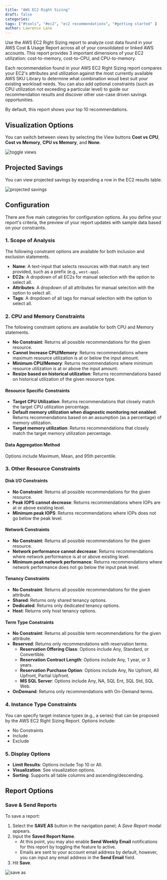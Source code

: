 ```yaml
---
title: "AWS EC2 Right Sizing"
draft: false
categories:
tags: ["#tools", "#ec2", "ec2 recommendations", "#getting started" ]
author: Lawrence Lane
---
```

Use the AWS EC2 Right Sizing report to analyze cost data found in your AWS Cost & Usage Report across all of your consolidated or linked AWS accounts. This report provides 3 important dimensions of your EC2 utilization: cost-to-memory, cost-to-CPU, and CPU-to-memory.

Each recommendation found in your AWS EC2 Right Sizing report compares your EC2's attributes and utilization against the most currently available AWS SKU Library to determine what combination woud best suit your existing workload needs. You can also add optional constraints (such as CPU utilization not exceeding a particular level) to guide our recommendation results and discover other use-case driven savings opportunities.

By default, this report shows your top 10 recommendations.

## Visualization Options

You can switch between views by selecting the View buttons **Cost vs CPU**, **Cost vs Memory**, **CPU vs Memory**, and **None**.

![toggle views](/images/reports-ec2-right-sizing/toggle-aws-ec2-rightsizing-views.gif)

## Projected Savings

You can view projected savings by expanding a row in the EC2 results table.

![projected savings](/images/reports-ec2-right-sizing/projected-savings.png)

## Configuration

There are five main categories for configuration options. As you define your report's criteria, the preview of your report updates with sample data based on your constraints.

### 1. Scope of Analysis

The following constraint options are available for both inclusion and exclusion statements.

- **Name**: A text-input that selects resources with that match any text provided, such as a prefix (e.g., `west-app`).
- **EC2s**: A dropdown of all EC2s for manual selection with the option to select all.
- **Attributes**: A dropdown of all attributes for manual selection with the option to select all.
- **Tags**: A dropdown of all tags for manual selection with the option to select all.

### 2. CPU and Memory Constraints

The following constraint options are available for both CPU and Memory statements.

- **No Constraint**: Returns all possible recommendations for the given resource.
- **Cannot Increase CPU/Memory**: Returns recommendations where maximum resource utilization is at or below the input amount.
- **Minimum CPU/Memory**: Returns recommendations where minimum resource utilization is at or above the input amount.
- **Resize based on historical utilization**: Returns recommendations based on historical utilization of the given resource type.

#### Resource Specific Constraints

- **Target CPU Utilization**: Returns recommendations that closely match the target CPU utilization percentage.
- **Default memory utilization when diagnostic monitoring not enabled**: Returns recommendations based on an assumption (as a percentage) of memory utilization.
- **Target memory utilization**: Returns recommendations that closely match the target memory utilization percentage.

#### Data Aggregation Method

Options include Maximum, Mean, and 95th percentile.

### 3. Other Resource Constraints

#### Disk I/O Constraints

- **No Constraint**: Returns all possible recommendations for the given resource.
- **Peak IOPS cannot decrease**: Returns recommendations where IOPs are at or above existing level.
- **Minimum peak IOPS**: Returns recommendations where IOPs does not go below the peak level.

#### Network Constraints

- **No Constraint**: Returns all possible recommendations for the given resource.
- **Network performance cannot decrease**: Returns recommendations where network performance is at or above existing level.
- **Minimum peak network performance**: Returns recommendations where network performance does not go below the input peak level.

#### Tenancy Constraints

- **No Constraint**: Returns all possible recommendations for the given attribute.
- **Shared**: Returns only shared tenancy options.
- **Dedicated**: Returns only dedicated tenancy options.
- **Host**: Returns only host tenancy options.

#### Term Type Constraints

- **No Constraint**: Returns all possible term recommendations for the given attribute.
- **Reserved**: Returns only recommendations with reservation terms.
  - **Reservation Offering Class**: Options include Any, Standard, or Convertible.
  - **Reservation Contract Length**: Options include Any, 1 year, or 3 years.
  - **Reservation Purchase Option**: Options include Any, No Upfront, All Upfront, Partial Upfront.
  - **MS SQL Server**: Options include Any, NA, SQL Ent, SQL Std, SQL Web.
- **OnDemand**: Returns only recommendations with On-Demand terms.


### 4. Instance Type Constraints

You can specify target instance types (e.g., a series) that can be proposed by the AWS EC2 Right Sizing Report. Options include:

- No Constraints
- Include
- Exclude

### 5. Display Options

- **Limit Results**: Options include Top 10 or All.
- **Visualization**: See visualization options.
- **Sorting**: Supports all table columns and ascending/descending.

## Report Options

### Save & Send Reports

To save a report:

1. Select the **SAVE AS** button in the navigation panel; A _Save Report_ modal appears.
2. Input the **Saved Report Name**.
    - At this point, you may also enable **Send Weekly Email** notifications for this report by toggling the feature to active.
    - Emails are sent to your account email address by default, however, you can input any email address in the **Send Email** field.
3. Hit **Save**.

![save as](/images/reports-ec2-right-sizing/save-as.png)
